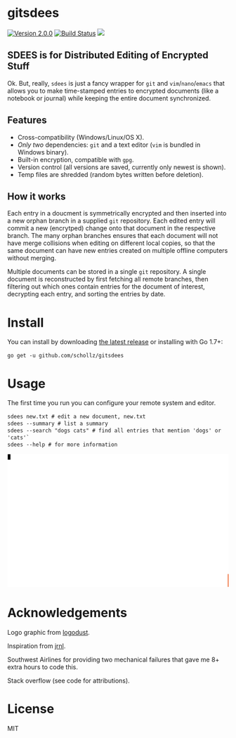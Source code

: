 # gitsdees


[![Version 2.0.0](https://img.shields.io/badge/version-2.0.0-brightgreen.svg?version=flat-square)](https://github.com/schollz/gitsdees/releases/latest)
[![Build Status](https://travis-ci.org/schollz/gitsdees.svg?branch=master)](https://travis-ci.org/schollz/gitsdees)
![](https://img.shields.io/badge/coverage-56.8%25-yellow.svg)

## SDEES is for Distributed Editing of Encrypted Stuff

Ok. But, really, `sdees` is just a fancy wrapper for `git` and `vim`/`nano`/`emacs` that allows you to make time-stamped entries to encrypted documents (like a notebook or journal) while keeping the entire document synchronized.


## Features

- Cross-compatibility (Windows/Linux/OS X).
- _Only two_ dependencies: `git` and a text editor (`vim` is bundled in Windows binary).
- Built-in encryption, compatible with `gpg`.
- Version control (all versions are saved, currently only newest is shown).
- Temp files are shredded (random bytes written before deletion).

## How it works

Each entry in a doucment is symmetrically encrypted and then inserted into a new orphan branch in a supplied `git` repository. Each edited entry will commit a new (encrytped) change onto that document in the respective branch. The many orphan branches ensures that each document will not have merge collisions when editing on different local copies, so that the same document can have new entries created on multiple offline computers without merging.

Multiple documents can be stored in a single `git` repository. A single document is reconstructed by first fetching all remote branches, then filtering out which ones contain entries for the document of interest, decrypting each entry, and sorting the entries by date.

# Install

You can install by downloading [the latest release](https://github.com/schollz/sdees/releases/latest) or installing with Go 1.7+:
```
go get -u github.com/schollz/gitsdees
```

# Usage

The first time you run you can configure your remote system and editor.

```
sdees new.txt # edit a new document, new.txt
sdees --summary # list a summary
sdees --search "dogs cats" # find all entries that mention 'dogs' or 'cats'`
sdees --help # for more information
```

![sdees usage](/branding/help2.gif)

# Acknowledgements

Logo graphic from [logodust](http://logodust.com).

Inspiration from [jrnl](http://jrnl.sh/).

Southwest Airlines for providing two mechanical failures that gave me 8+ extra hours to code this.

Stack overflow (see code for attributions).

# License

MIT
